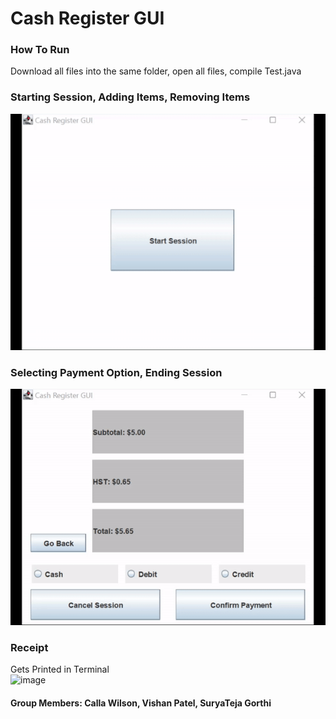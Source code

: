 # Cash Register GUI

### How To Run
Download all files into the same folder, open all files, compile Test.java

### Starting Session, Adding Items, Removing Items
![](Gif_1.gif)

### Selecting Payment Option, Ending Session
![](gif_2.gif)

### Receipt
Gets Printed in Terminal <br>
<img width="227" alt="image" src="https://user-images.githubusercontent.com/94568955/198856765-54153ee3-003a-4f04-93e3-1027a943b656.png">


#### Group Members: Calla Wilson, Vishan Patel, SuryaTeja Gorthi
